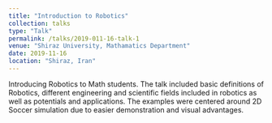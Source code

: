 ```yaml
---
title: "Introduction to Robotics"
collection: talks
type: "Talk"
permalink: /talks/2019-011-16-talk-1
venue: "Shiraz University, Mathamatics Department"
date: 2019-11-16
location: "Shiraz, Iran"
---
```


Introducing Robotics to Math students. The talk included basic definitions of Robotics, different engineering and scientific fields included in robotics as well as potentials and applications. The examples were centered around 2D Soccer simulation due to easier demonstration and visual advantages. 
